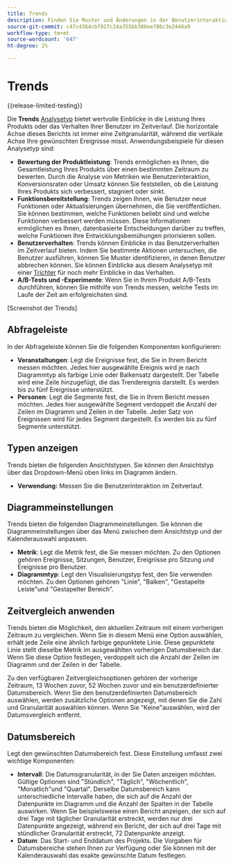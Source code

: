 ```yaml
---
title: Trends
description: Finden Sie Muster und Änderungen in der Benutzerinteraktion im Zeitverlauf.
source-git-commit: c47c4364cbf027c24a355bb306ee786c3e2446a9
workflow-type: tm+mt
source-wordcount: '647'
ht-degree: 2%

---
```


# Trends

{{release-limited-testing}}

Die **Trends** [Analysetyp](overview.md) bietet wertvolle Einblicke in die Leistung Ihres Produkts oder das Verhalten Ihrer Benutzer im Zeitverlauf. Die horizontale Achse dieses Berichts ist immer eine Zeitgranularität, während die vertikale Achse Ihre gewünschten Ereignisse misst. Anwendungsbeispiele für diesen Analysetyp sind:

* **Bewertung der Produktleistung**: Trends ermöglichen es Ihnen, die Gesamtleistung Ihres Produkts über einen bestimmten Zeitraum zu bewerten. Durch die Analyse von Metriken wie Benutzerinteraktion, Konversionsraten oder Umsatz können Sie feststellen, ob die Leistung Ihres Produkts sich verbessert, stagniert oder sinkt.
* **Funktionsbereitstellung**: Trends zeigen Ihnen, wie Benutzer neue Funktionen oder Aktualisierungen übernehmen, die Sie veröffentlichen. Sie können bestimmen, welche Funktionen beliebt sind und welche Funktionen verbessert werden müssen. Diese Informationen ermöglichen es Ihnen, datenbasierte Entscheidungen darüber zu treffen, welche Funktionen Ihre Entwicklungsbemühungen priorisieren sollen.
* **Benutzerverhalten**: Trends können Einblicke in das Benutzerverhalten im Zeitverlauf bieten. Indem Sie bestimmte Aktionen untersuchen, die Benutzer ausführen, können Sie Muster identifizieren, in denen Benutzer abbrechen können. Sie können Einblicke aus diesem Analysetyp mit einer [Trichter](funnel.md) für noch mehr Einblicke in das Verhalten.
* **A/B-Tests und -Experimente**: Wenn Sie in Ihrem Produkt A/B-Tests durchführen, können Sie mithilfe von Trends messen, welche Tests im Laufe der Zeit am erfolgreichsten sind.

[Screenshot der Trends]

## Abfrageleiste

In der Abfrageleiste können Sie die folgenden Komponenten konfigurieren:

* **Veranstaltungen**: Legt die Ereignisse fest, die Sie in Ihrem Bericht messen möchten. Jedes hier ausgewählte Ereignis wird je nach Diagrammtyp als farbige Linie oder Balkensatz dargestellt. Der Tabelle wird eine Zeile hinzugefügt, die das Trendereignis darstellt. Es werden bis zu fünf Ereignisse unterstützt.
* **Personen**: Legt die Segmente fest, die Sie in Ihrem Bericht messen möchten. Jedes hier ausgewählte Segment verdoppelt die Anzahl der Zeilen im Diagramm und Zeilen in der Tabelle. Jeder Satz von Ereignissen wird für jedes Segment dargestellt. Es werden bis zu fünf Segmente unterstützt.

## Typen anzeigen

Trends bieten die folgenden Ansichtstypen. Sie können den Ansichtstyp über das Dropdown-Menü oben links im Diagramm ändern.

* **Verwendung:** Messen Sie die Benutzerinteraktion im Zeitverlauf.

## Diagrammeinstellungen

Trends bieten die folgenden Diagrammeinstellungen. Sie können die Diagrammeinstellungen über das Menü zwischen dem Ansichtstyp und der Kalenderauswahl anpassen.

* **Metrik**: Legt die Metrik fest, die Sie messen möchten. Zu den Optionen gehören Ereignisse, Sitzungen, Benutzer, Ereignisse pro Sitzung und Ereignisse pro Benutzer.
* **Diagrammtyp**: Legt den Visualisierungstyp fest, den Sie verwenden möchten. Zu den Optionen gehören &quot;Linie&quot;, &quot;Balken&quot;, &quot;Gestapelte Leiste&quot;und &quot;Gestapelter Bereich&quot;.

## Zeitvergleich anwenden

Trends bieten die Möglichkeit, den aktuellen Zeitraum mit einem vorherigen Zeitraum zu vergleichen. Wenn Sie in diesem Menü eine Option auswählen, erhält jede Zeile eine ähnlich farbige gepunktete Linie. Diese gepunktete Linie stellt dieselbe Metrik im ausgewählten vorherigen Datumsbereich dar. Wenn Sie diese Option festlegen, verdoppelt sich die Anzahl der Zeilen im Diagramm und der Zeilen in der Tabelle.

Zu den verfügbaren Zeitvergleichsoptionen gehören der vorherige Zeitraum, 13 Wochen zuvor, 52 Wochen zuvor und ein benutzerdefinierter Datumsbereich. Wenn Sie den benutzerdefinierten Datumsbereich auswählen, werden zusätzliche Optionen angezeigt, mit denen Sie die Zahl und Granularität auswählen können. Wenn Sie &quot;Keine&quot;auswählen, wird der Datumsvergleich entfernt.

## Datumsbereich

Legt den gewünschten Datumsbereich fest. Diese Einstellung umfasst zwei wichtige Komponenten:

* **Intervall**: Die Datumsgranularität, in der Sie Daten anzeigen möchten. Gültige Optionen sind &quot;Stündlich&quot;, &quot;Täglich&quot;, &quot;Wöchentlich&quot;, &quot;Monatlich&quot;und &quot;Quartal&quot;. Derselbe Datumsbereich kann unterschiedliche Intervalle haben, die sich auf die Anzahl der Datenpunkte im Diagramm und die Anzahl der Spalten in der Tabelle auswirken. Wenn Sie beispielsweise einen Bericht anzeigen, der sich auf drei Tage mit täglicher Granularität erstreckt, werden nur drei Datenpunkte angezeigt, während ein Bericht, der sich auf drei Tage mit stündlicher Granularität erstreckt, 72 Datenpunkte anzeigt.
* **Datum**: Das Start- und Enddatum des Projekts. Die Vorgaben für Datumsbereiche stehen Ihnen zur Verfügung oder Sie können mit der Kalenderauswahl das exakte gewünschte Datum festlegen.
